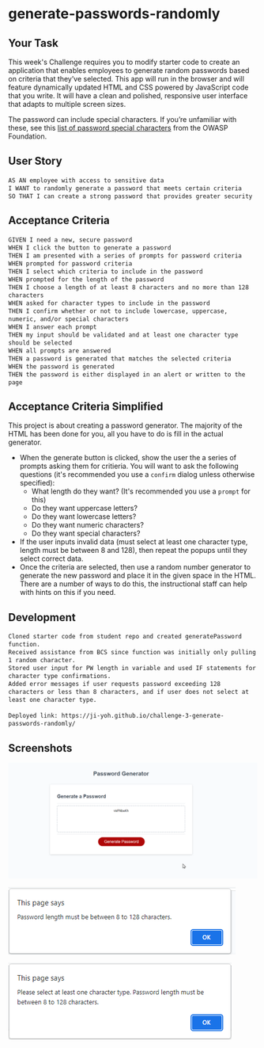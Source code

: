 # generate-passwords-randomly

## Your Task

This week's Challenge requires you to modify starter code to create an application that enables employees to generate random passwords based on criteria that they’ve selected. This app will run in the browser and will feature dynamically updated HTML and CSS powered by JavaScript code that you write. It will have a clean and polished, responsive user interface that adapts to multiple screen sizes.

The password can include special characters. If you’re unfamiliar with these, see this [list of password special characters](https://www.owasp.org/index.php/Password_special_characters) from the OWASP Foundation.

## User Story

```
AS AN employee with access to sensitive data
I WANT to randomly generate a password that meets certain criteria
SO THAT I can create a strong password that provides greater security
```

## Acceptance Criteria

```
GIVEN I need a new, secure password
WHEN I click the button to generate a password
THEN I am presented with a series of prompts for password criteria
WHEN prompted for password criteria
THEN I select which criteria to include in the password
WHEN prompted for the length of the password
THEN I choose a length of at least 8 characters and no more than 128 characters
WHEN asked for character types to include in the password
THEN I confirm whether or not to include lowercase, uppercase, numeric, and/or special characters
WHEN I answer each prompt
THEN my input should be validated and at least one character type should be selected
WHEN all prompts are answered
THEN a password is generated that matches the selected criteria
WHEN the password is generated
THEN the password is either displayed in an alert or written to the page
```

## Acceptance Criteria Simplified

This project is about creating a password generator. The majority of the HTML has been done for you, all you have to do is fill in the actual generator.

* When the generate button is clicked, show the user the a series of prompts asking them for critieria. You will want to ask the following questions (it's recommended you use a `confirm` dialog unless otherwise specified):
    * What length do they want? (It's recommended you use a `prompt` for this)
    * Do they want uppercase letters? 
    * Do they want lowercase letters?
    * Do they want numeric characters?
    * Do they want special characters?
* If the user inputs invalid data (must select at least one character type, length must be between 8 and 128), then repeat the popups until they select correct data.
* Once the criteria are selected, then use a random number generator to generate the new password and place it in the given space in the HTML. There are a number of ways to do this, the instructional staff can help with hints on this if you need.

## Development
```
Cloned starter code from student repo and created generatePassword function. 
Received assistance from BCS since function was initially only pulling 1 random character. 
Stored user input for PW length in variable and used IF statements for character type confirmations.
Added error messages if user requests password exceeding 128 characters or less than 8 characters, and if user does not select at least one character type.

Deployed link: https://ji-yoh.github.io/challenge-3-generate-passwords-randomly/
```

## Screenshots

!["Generator displaying random password."](./assets/generator%20screenshot.png)

!["Password length error message."](./assets/return%20error%20message_2.png)

!["No character selected error message."](./assets/return%20error%20message_1.png)
